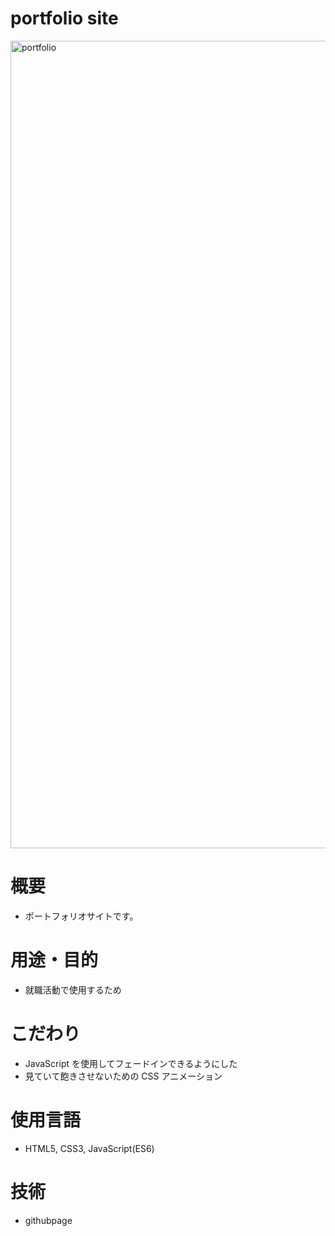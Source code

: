 # portfolio site

<img width="1292" alt="portfolio" src="https://user-images.githubusercontent.com/50481755/103341586-ad85ac00-4aca-11eb-9f7a-1bc50ed86840.png">

# 概要

- ポートフォリオサイトです。

# 用途・目的

- 就職活動で使用するため

# こだわり

- JavaScript を使用してフェードインできるようにした
- 見ていて飽きさせないための CSS アニメーション

# 使用言語

- HTML5, CSS3, JavaScript(ES6)

# 技術

- githubpage
